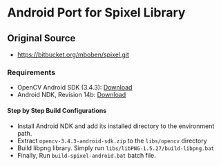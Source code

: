 # Android Port for Spixel Library

## Original Source
* https://bitbucket.org/mboben/spixel.git

### Requirements
* OpenCV Android SDK (3.4.3): [Download](https://github.com/opencv/opencv/releases/tag/3.4.3)
* Android NDK, Revision 14b: [Download](https://developer.android.com/ndk/downloads/older_releases)

#### Step by Step Build Configurations
* Install Android NDK and add its installed directory to the environment path.
* Extract `opencv-3.4.3-android-sdk.zip` to the `libs/opencv` directory
* Build libpng library. Simply run `libs/libPNG-1.5.27/build-libpng.bat`
* Finally, Run `build-spixel-android.bat` batch file.
